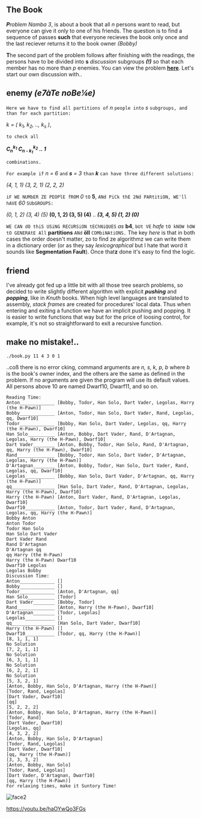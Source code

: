 ## The Book

****P***roblem Namba 3*, is about a book that all *n* persons want to read,
but everyone can give it only to one of his friends. The question is to find
a sequence of passes **such** that everyone recieves the book only once and the last reciever
returns it to the book owner *(Bobby)*

**T**he second part of the problem follows after finishing with the readings,
the persons have to be divided into **s** *discussion* subgroups ***(!)***
so that each member has no more than *p* enemies. You can view the problem
[**here**](https://ioinformatics.org/files/ioi1989problem3.pdf).
Let's start our own discussion with..

## enemy *(e7àTe noBe¼e)*

```Here we have to find all partitions of``` *n* ```people into``` *s*
```subgroups, and than for each partition:```

*k = ( k<sub>1</sub>, k<sub>2</sub>, .., k<sub>s</sub> )*,

```to check all```    

***C<sub>n</sub><sup>k<sub>1</sub></sup>
C<sub>n - k<sub>1</sub></sub><sup>k<sub>2</sub></sup> .. 1***

```combinations.```

```For example if``` *n = 6* ```and``` ***s** = 3*
```than``` ***k*** ```can have three different solutions:```

*(4, 1, 1) (3, 2, 1) (2, 2, 2)*

```iF WE NUMbER ZE PEOPlE fROM``` *0* ```tO``` **5**, ```ANd PiCk thE
2Nd PARtitiON, WE'll hAVE``` *60* ```SUbGROUPS:```

*(0, 1, 2) (3, 4) (5)* **(0, 1, 2) (3, 5) (4)** .. ***(3, 4, 5) (1, 2) (0)***

```WE CAN dO thiS USiNG RECURSiON tEChNiQUES``` *as* **b4**, ```bUt VE``` *hafe* ```tO kNOW hOW tO GENERAtE All```
**partitions** ```ANd``` **öll** ```COMbiNAtiONS.``` The key *here* is that in both cases the order
doesn't matter, zo to find ze algorithmz we can write them in a dictionary
order (or as they say *lexicographical* but I hate that word it sounds like
**Segmentation Fault**). Once that**z** done it's easy to find the logic.

## friend
I've already got fed up a little bit with all those tree search problems,
so decided to write slightly different algorithm with explicit ***pushing*** and ***popping***,
like in *Knuth* books. When high level languages are translated to assembly,
*stack frames* are created for procedures' local data. Thus when entering
and exiting a function we have an implicit pushing and popping. It is easier to write
functions that way but for the price of loosing control, for example,
it's not so straightforward to exit a recursive function.

## make no mistake!..
```./book.py 11 4 3 0 1```

..coß there is no error cking, command arguments are *n, s, k, p, b* where *b* is the
book's owner index, and the others are the same as defined in the problem.
If no arguments are given the program will use its default values. All persons
above 10 are named Dwarf10, Dwarf11, and so on.

```
Reading Time:
Anton_____________ [Bobby, Todor, Han Solo, Dart Vader, Legolas, Harry (the H-Pawn)]
Bobby_____________ [Anton, Todor, Han Solo, Dart Vader, Rand, Legolas, qq, Dwarf10]
Todor_____________ [Bobby, Han Solo, Dart Vader, Legolas, qq, Harry (the H-Pawn), Dwarf10]
Han Solo__________ [Anton, Bobby, Dart Vader, Rand, D'Artagnan, Legolas, Harry (the H-Pawn), Dwarf10]
Dart Vader________ [Anton, Bobby, Todor, Han Solo, Rand, D'Artagnan, qq, Harry (the H-Pawn), Dwarf10]
Rand______________ [Bobby, Todor, Han Solo, Dart Vader, D'Artagnan, Legolas, Harry (the H-Pawn)]
D'Artagnan________ [Anton, Bobby, Todor, Han Solo, Dart Vader, Rand, Legolas, qq, Dwarf10]
Legolas___________ [Bobby, Han Solo, Dart Vader, D'Artagnan, qq, Harry (the H-Pawn)]
qq________________ [Han Solo, Dart Vader, Rand, D'Artagnan, Legolas, Harry (the H-Pawn), Dwarf10]
Harry (the H-Pawn) [Anton, Dart Vader, Rand, D'Artagnan, Legolas, Dwarf10]
Dwarf10___________ [Anton, Todor, Dart Vader, Rand, D'Artagnan, Legolas, qq, Harry (the H-Pawn)]
Bobby Anton
Anton Todor
Todor Han Solo
Han Solo Dart Vader
Dart Vader Rand
Rand D'Artagnan
D'Artagnan qq
qq Harry (the H-Pawn)
Harry (the H-Pawn) Dwarf10
Dwarf10 Legolas
Legolas Bobby
Discussion Time:
Anton_____________ []
Bobby_____________ []
Todor_____________ [Anton, D'Artagnan, qq]
Han Solo__________ [Todor]
Dart Vader________ [Bobby, Todor]
Rand______________ [Anton, Harry (the H-Pawn), Dwarf10]
D'Artagnan________ [Todor, Legolas]
Legolas___________ []
qq________________ [Han Solo, Dart Vader, Dwarf10]
Harry (the H-Pawn) []
Dwarf10___________ [Todor, qq, Harry (the H-Pawn)]
[8, 1, 1, 1]
No Solution
[7, 2, 1, 1]
No Solution
[6, 3, 1, 1]
No Solution
[6, 2, 2, 1]
No Solution
[5, 3, 2, 1]
[Anton, Bobby, Han Solo, D'Artagnan, Harry (the H-Pawn)]
[Todor, Rand, Legolas]
[Dart Vader, Dwarf10]
[qq]
[5, 2, 2, 2]
[Anton, Bobby, Han Solo, D'Artagnan, Harry (the H-Pawn)]
[Todor, Rand]
[Dart Vader, Dwarf10]
[Legolas, qq]
[4, 3, 2, 2]
[Anton, Bobby, Han Solo, D'Artagnan]
[Todor, Rand, Legolas]
[Dart Vader, Dwarf10]
[qq, Harry (the H-Pawn)]
[3, 3, 3, 2]
[Anton, Bobby, Han Solo]
[Todor, Rand, Legolas]
[Dart Vader, D'Artagnan, Dwarf10]
[qq, Harry (the H-Pawn)]
For relaxing times, make it Suntory Time!
```

![face2](pix/face2.png)

https://youtu.be/haOYwQo3FGs
